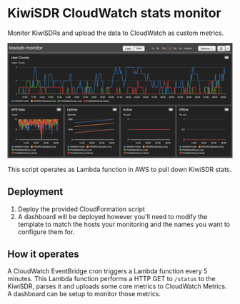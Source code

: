 KiwiSDR CloudWatch stats monitor
==

Monitor KiwiSDRs and upload the data to CloudWatch as custom metrics.

![CloudWatch Dashboard showing user counts](example.png)

This script operates as Lambda function in AWS to pull down KiwiSDR stats.

Deployment
--

1. Deploy the provided CloudFormation script
2. A dashboard will be deployed however you'll need to modify the template to match the hosts your monitoring and the names you want to configure them for.

How it operates
--

A CloudWatch EventBridge cron triggers a Lambda function every 5 minutes. This Lambda function performs a HTTP GET to `/status` to the KiwiSDR, parses it and uploads some core metrics to CloudWatch Metrics. A dashboard can be setup to monitor those metrics.